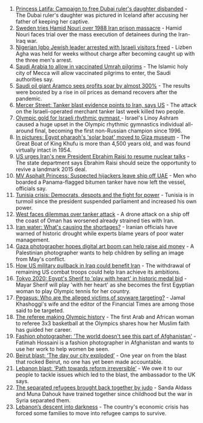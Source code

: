 1. [Princess Latifa: Campaign to free Dubai ruler's daughter disbanded](https://www.bbc.co.uk/news/world-middle-east-58156419) - The Dubai ruler's daughter was pictured in Iceland after accusing her father of keeping her captive.
2. [Sweden tries Hamid Nouri over 1988 Iran prison massacre](https://www.bbc.co.uk/news/world-europe-58165166) - Hamid Nouri faces trial over the mass execution of detainees during the Iran-Iraq war.
3. [Nigerian Igbo Jewish leader arrested with Israeli visitors freed](https://www.bbc.co.uk/news/world-africa-58097200) - Lizben Agha was held for weeks without charge after becoming caught up with the three men's arrest.
4. [Saudi Arabia to allow in vaccinated Umrah pilgrims](https://www.bbc.co.uk/news/world-middle-east-58135756) - The Islamic holy city of Mecca will allow vaccinated pilgrims to enter, the Saudi authorities say.
5. [Saudi oil giant Aramco sees profits soar by almost 300%](https://www.bbc.co.uk/news/business-58141607) - The results were boosted by a rise in oil prices as demand recovers after the pandemic.
6. [Mercer Street: Tanker blast evidence points to Iran, says US](https://www.bbc.co.uk/news/world-middle-east-58124489) - The attack on the Israeli-operated merchant tanker last week killed two people.
7. [Olympic gold for Israeli rhythmic gymnast ](https://www.bbc.co.uk/sport/olympics/58127312) - Israel's Linoy Ashram caused a huge upset in the Olympic rhythmic gymnastics individual all-around final, becoming the first non-Russian champion since 1996.
8. [In pictures: Egypt pharaoh's 'solar boat' moved to Giza museum](https://www.bbc.co.uk/news/in-pictures-58088867) - The Great Boat of King Khufu is more than 4,500 years old, and was found virtually intact in 1954.
9. [US urges Iran's new President Ebrahim Raisi to resume nuclear talks](https://www.bbc.co.uk/news/world-middle-east-58109087) - The state department says Ebrahim Raisi should seize the opportunity to revive a landmark 2015 deal.
10. [MV Asphalt Princess: Suspected hijackers leave ship off UAE](https://www.bbc.co.uk/news/world-middle-east-58083671) - Men who boarded a Panama-flagged bitumen tanker have now left the vessel, officials say.
11. [Tunisia crisis: Democrats, despots and the fight for power](https://www.bbc.co.uk/news/world-africa-58071263) - Tunisia is in turmoil since the president suspended parliament and increased his own power.
12. [West faces dilemmas over tanker attack](https://www.bbc.co.uk/news/world-middle-east-58061401) - A drone attack on a ship off the coast of Oman has worsened already strained ties with Iran.
13. [Iran water: What's causing the shortages?](https://www.bbc.co.uk/news/58012290) - Iranian officials have warned of historic drought while experts blame years of poor water management.
14. [Gaza photographer hopes digital art boom can help raise aid money](https://www.bbc.co.uk/news/world-middle-east-57970467) - A Palestinian photographer wants to help children by selling an image from May's conflict.
15. [How US military pullback in Iraq could benefit Iran](https://www.bbc.co.uk/news/world-middle-east-57976007) - The withdrawal of remaining US combat troops could help Iran achieve its ambitions.
16. [Tokyo 2020: Egypt's Sherif to 'play with heart' in historic medal bid](https://www.bbc.co.uk/sport/africa/57844534) - Mayar Sherif will play 'with her heart' as she becomes the first Egyptian woman to play Olympic tennis for her country.
17. [Pegasus: Who are the alleged victims of spyware targeting?](https://www.bbc.co.uk/news/world-57891506) - Jamal Khashoggi's wife and the editor of the Financial Times are among those said to be targeted.
18. [The referee making Olympic history](https://www.bbc.co.uk/sport/africa/57899407) - The first Arab and African woman to referee 3x3 basketball at the Olympics shares how her Muslim faith has guided her career.
19. [Fashion photographer: 'The world doesn't see this part of Afghanistan'](https://www.bbc.co.uk/news/world-asia-58147426) - Fatimah Hossaini is a fashion photographer in Afghanistan and wants to use her work to help women be seen.
20. [Beirut blast: ‘The day our city exploded’](https://www.bbc.co.uk/news/world-middle-east-58076999) - One year on from the blast that rocked Beirut, no one has yet been made accountable.
21. [Lebanon blast: ‘Path towards reform irreversible’](https://www.bbc.co.uk/news/world-middle-east-58091119) - We owe it to our people to tackle issues which led to the blast, the ambassador to the UK says.
22. [The separated refugees brought back together by judo](https://www.bbc.co.uk/news/world-58020945) - Sanda Aldass and Muna Dahouk have trained together since childhood but the war in Syria separated them.
23. [Lebanon’s descent into darkness](https://www.bbc.co.uk/news/world-middle-east-57988693) - The country's economic crisis has forced some families to move into refugee camps to survive.
